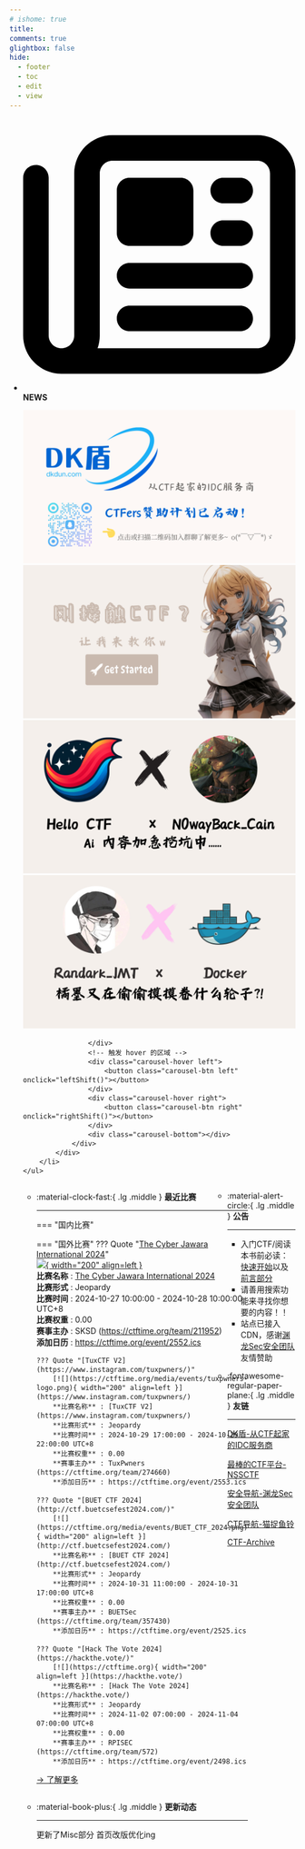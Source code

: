```yaml
---
# ishome: true
title: 
comments: true
glightbox: false
hide:
  - footer
  - toc
  - edit
  - view
---
```


<div class="grid cards">
    <ul>
        <li>
            <p><span class="twemoji lg middle"><svg xmlns="http://www.w3.org/2000/svg"
                        viewBox="0 0 512 512"><!--! Font Awesome Free 6.5.1 by @fontawesome - https://fontawesome.com License - https://fontawesome.com/license/free (Icons: CC BY 4.0, Fonts: SIL OFL 1.1, Code: MIT License) Copyright 2023 Fonticons, Inc.-->
                        <path
                            d="M168 80c-13.3 0-24 10.7-24 24v304c0 8.4-1.4 16.5-4.1 24H440c13.3 0 24-10.7 24-24V104c0-13.3-10.7-24-24-24H168zM72 480c-39.8 0-72-32.2-72-72V112c0-13.3 10.7-24 24-24s24 10.7 24 24v296c0 13.3 10.7 24 24 24s24-10.7 24-24V104c0-39.8 32.2-72 72-72h272c39.8 0 72 32.2 72 72v304c0 39.8-32.2 72-72 72H72zm104-344c0-13.3 10.7-24 24-24h96c13.3 0 24 10.7 24 24v80c0 13.3-10.7 24-24 24h-96c-13.3 0-24-10.7-24-24v-80zm200-24h32c13.3 0 24 10.7 24 24s-10.7 24-24 24h-32c-13.3 0-24-10.7-24-24s10.7-24 24-24zm0 80h32c13.3 0 24 10.7 24 24s-10.7 24-24 24h-32c-13.3 0-24-10.7-24-24s10.7-24 24-24zm-176 80h208c13.3 0 24 10.7 24 24s-10.7 24-24 24H200c-13.3 0-24-10.7-24-24s10.7-24 24-24zm0 80h208c13.3 0 24 10.7 24 24s-10.7 24-24 24H200c-13.3 0-24-10.7-24-24s10.7-24 24-24z">
                        </path>
                    </svg></span> <strong>NEWS</strong></p>
            <div class="grid cards">
                <div class="carousel">
                    <div class="carousel-container">
                        <a href="https://www.dkdun.cn/"><img src="./assets/banner-dkdun.png" /></a>
                        <a href="../HC_Start/" target="_blank"><img src="./assets/banner-quickstart.png" /></a>
                        <a href="../HC_AI/" target="_blank"><img src="./assets/banner-update.png" /></a>
                        <a href="https://github.com/CTF-Archives" target="_blank"><img src="./assets/banner-Achieve.png" /></a>
                        
                    </div>
                    <!-- 触发 hover 的区域 -->
                    <div class="carousel-hover left">
                        <button class="carousel-btn left" onclick="leftShift()"></button>
                    </div>
                    <div class="carousel-hover right">
                        <button class="carousel-btn right" onclick="rightShift()"></button>
                    </div>
                    <div class="carousel-bottom"></div>
                </div>
            </div>
        </li>
    </ul>
</div>

<div class="grid grid-cols-8 gap-4" style="display: grid;grid-template-columns: 70% 30%;" markdown>

<div class="grid cards" style="display: grid; grid-template-columns: 1fr;" markdown>

<div class="grid cards" markdown>

-   :material-clock-fast:{ .lg .middle } __最近比赛__

    ---
    <!-- 主页赛事展示_开始 -->
    === "国内比赛"
    
    === "国外比赛"
        ??? Quote "[The Cyber Jawara International 2024](https://international.cyberjawara.pro/)"  
            [![](https://ctftime.org/media/events/73b32f71c82304b9e3df7fe9dedada59-transformed.png){ width="200" align=left }](https://international.cyberjawara.pro/)  
            **比赛名称** : [The Cyber Jawara International 2024](https://international.cyberjawara.pro/)  
            **比赛形式** : Jeopardy  
            **比赛时间** : 2024-10-27 10:00:00 - 2024-10-28 10:00:00 UTC+8  
            **比赛权重** : 0.00  
            **赛事主办** : SKSD (https://ctftime.org/team/211952)  
            **添加日历** : https://ctftime.org/event/2552.ics  
            
        ??? Quote "[TuxCTF V2](https://www.instagram.com/tuxpwners/)"  
            [![](https://ctftime.org/media/events/tuxpwners-logo.png){ width="200" align=left }](https://www.instagram.com/tuxpwners/)  
            **比赛名称** : [TuxCTF V2](https://www.instagram.com/tuxpwners/)  
            **比赛形式** : Jeopardy  
            **比赛时间** : 2024-10-29 17:00:00 - 2024-10-29 22:00:00 UTC+8  
            **比赛权重** : 0.00  
            **赛事主办** : TuxPwners (https://ctftime.org/team/274660)  
            **添加日历** : https://ctftime.org/event/2553.ics  
            
        ??? Quote "[BUET CTF 2024](http://ctf.buetcsefest2024.com/)"  
            [![](https://ctftime.org/media/events/BUET_CTF_2024.png){ width="200" align=left }](http://ctf.buetcsefest2024.com/)  
            **比赛名称** : [BUET CTF 2024](http://ctf.buetcsefest2024.com/)  
            **比赛形式** : Jeopardy  
            **比赛时间** : 2024-10-31 11:00:00 - 2024-10-31 17:00:00 UTC+8  
            **比赛权重** : 0.00  
            **赛事主办** : BUETSec (https://ctftime.org/team/357430)  
            **添加日历** : https://ctftime.org/event/2525.ics  
            
        ??? Quote "[Hack The Vote 2024](https://hackthe.vote/)"  
            [![](https://ctftime.org){ width="200" align=left }](https://hackthe.vote/)  
            **比赛名称** : [Hack The Vote 2024](https://hackthe.vote/)  
            **比赛形式** : Jeopardy  
            **比赛时间** : 2024-11-02 07:00:00 - 2024-11-04 07:00:00 UTC+8  
            **比赛权重** : 0.00  
            **赛事主办** : RPISEC (https://ctftime.org/team/572)  
            **添加日历** : https://ctftime.org/event/2498.ics  
            
    <!-- 主页赛事展示_结束 -->
    [→ 了解更多](./Event/)

</div>
  <div class="grid cards" markdown>

-   :material-book-plus:{ .lg .middle } __更新动态__

    ---

    更新了Misc部分 首页改版优化ing

</div>  
</div>
<div class="grid cards" markdown>

<div class="grid cards" markdown>

-   :material-alert-circle:{ .lg .middle } __公告__

    ---

    - 入门CTF/阅读本书前必读：[快速开始](./HC_Start/)以及[前言部分](./HC_Preface/)  
    - 请善用搜索功能来寻找你想要的内容！！
    - 站点已接入 CDN，感谢[渊龙Sec安全团队](https://dh.aabyss.cn)友情赞助

-   :fontawesome-regular-paper-plane:{ .lg .middle } __友链__

    ---

    [DK盾-从CTF起家的IDC服务商](https://www.dkdun.cn)

    [最棒的CTF平台-NSSCTF](https://www.nssctf.cn/)  

    [安全导航-渊龙Sec安全团队](https://dh.aabyss.cn)    

    [CTF导航-猫捉鱼铃](https://ctf.mzy0.com/)

    [CTF-Archive](https://github.com/CTF-Archives)

</div>   

</div>

</div>
